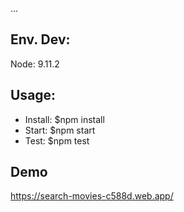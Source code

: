 ...

## Env. Dev:
Node: 9.11.2

## Usage:
- Install: $npm install
- Start:   $npm start
- Test:    $npm test

## Demo
https://search-movies-c588d.web.app/